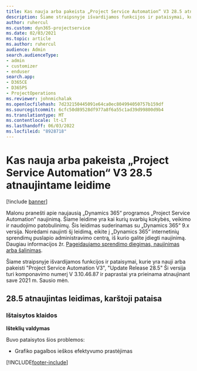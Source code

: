 ```yaml
---
title: Kas nauja arba pakeista „Project Service Automation“ V3 28.5 atnaujintame leidime, karštoji pataisa
description: Šiame straipsnyje išvardijamos funkcijos ir pataisymai, kuriuos galima rasti "Project Service Automation Update Release 28.5 Hot pataisos", V3.
author: ruhercul
ms.custom: dyn365-projectservice
ms.date: 02/03/2021
ms.topic: article
ms.author: ruhercul
audience: Admin
search.audienceType:
- admin
- customizer
- enduser
search.app:
- D365CE
- D365PS
- ProjectOperations
ms.reviewer: johnmichalak
ms.openlocfilehash: 7d232150445091e64ca0ec804994050757b159df
ms.sourcegitcommit: 6cfc50d89528df977a8f6a55c1ad39d99800d9b4
ms.translationtype: MT
ms.contentlocale: lt-LT
ms.lasthandoff: 06/03/2022
ms.locfileid: "8928718"
---
```

# <a name="whats-new-or-changed-in-project-service-automation-update-release-285-v3"></a>Kas nauja arba pakeista „Project Service Automation“ V3 28.5 atnaujintame leidime

[!include [banner](../includes/psa-now-project-operations.md)]

Malonu pranešti apie naujausią „Dynamics 365“ programos „Project Service Automation“ naujinimą. Šiame leidime yra kai kurių svarbių kokybės, veikimo ir naudojimo patobulinimų. Šis leidimas suderinamas su „Dynamics 365“ 9.x versija. Norėdami naujinti šį leidimą, eikite į „Dynamics 365“ internetinių sprendimų puslapio administravimo centrą, iš kurio galite įdiegti naujinimą. Daugiau informacijos žr. [Pageidaujamo sprendimo diegimas, naujinimas arba šalinimas](/power-platform/admin/install-remove-preferred-solution).

Šiame straipsnyje išvardijamos funkcijos ir pataisymai, kurie yra nauji arba pakeisti "Project Service Automation V3", "Update Release 28.5" Ši versija turi komponavimo numerį V 3.10.46.87 ir paprastai yra prieinama atnaujinant save 2021 m. Sausio mėn.

## <a name="update-release-285-hotfix"></a>28.5 atnaujintas leidimas, karštoji pataisa

### <a name="bug-fixes"></a>Ištaisytos klaidos

**Išteklių valdymas**

Buvo pataisytos šios problemos:

- Grafiko pagalbos ieškos efektyvumo prastėjimas



[!INCLUDE[footer-include](../includes/footer-banner.md)]
